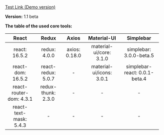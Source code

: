 [Test Link (Demo version)](https://jovial-wescoff-751deb.netlify.com/)

**Version:** 1.1 beta

**The table of the used core tools:**

|          React          |        Redux       |     Axios     |        Material-UI       |           Simplebar           |
|:-----------------------:|:------------------:|:-------------:|:------------------------:|:-----------------------------:|
| react: 16.5.2           | redux: 4.0.0       | axios: 0.18.0 | material-ui/core: 3.1.0  | simplebar: 3.0.0-beta.5       |
| react-dom: 16.5.2       | react-redux: 5.0.7 |       -       | material-ui/icons: 3.0.1 | simplebar-react: 0.0.1-beta.4 |
| react-router-dom: 4.3.1 | redux-thunk: 2.3.0 |       -       |             -            |               -               |
| react-text-mask: 5.4.3  |          -         |       -       |             -            |               -               |
